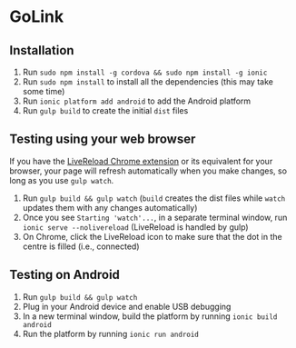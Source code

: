 # GoLink

## Installation
1. Run `sudo npm install -g cordova && sudo npm install -g ionic`
2. Run `sudo npm install` to install all the dependencies (this may take some time)
3. Run `ionic platform add android` to add the Android platform
4. Run `gulp build` to create the initial `dist` files

## Testing using your web browser
If you have the [LiveReload Chrome extension](https://chrome.google.com/webstore/detail/livereload/jnihajbhpnppcggbcgedagnkighmdlei) or its equivalent for your browser, your page will refresh automatically when you make changes, so long as you use `gulp watch`.

1. Run `gulp build && gulp watch` (`build` creates the dist files while `watch` updates them with any changes automatically)
2. Once you see `Starting 'watch'...`, in a separate terminal window, run `ionic serve --nolivereload` (LiveReload is handled by gulp)
3. On Chrome, click the LiveReload icon to make sure that the dot in the centre is filled (i.e., connected)

## Testing on Android
1. Run `gulp build && gulp watch`
2. Plug in your Android device and enable USB debugging
3. In a new terminal window, build the platform by running `ionic build android`
4. Run the platform by running `ionic run android`